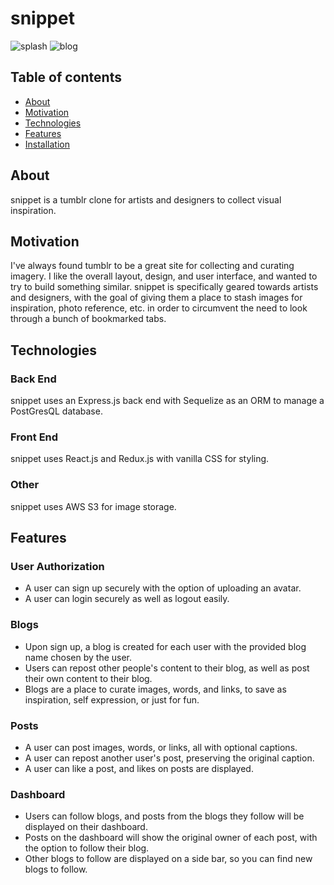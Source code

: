 # snippet
![splash](https://github.com/posidest/snippet/blob/main/frontend/public/snippet-splash-update.png)
![blog](https://github.com/posidest/snippet/blob/main/frontend/public/snippet-user-blog.png)

## Table of contents
* [About](#about)
* [Motivation](#motivation)
* [Technologies](#technologies)
* [Features](#features)
* [Installation](#installation)


## About
snippet is a tumblr clone for artists and designers to collect visual inspiration.

## Motivation
I've always found tumblr to be a great site for collecting and curating imagery. I like the overall layout, design, and user interface, and wanted to try to build something similar. 
snippet is specifically geared towards artists and designers, with the goal of giving them a place to stash images for inspiration, photo reference, etc. in order to circumvent the need to look through a bunch of bookmarked tabs.

## Technologies
### Back End
snippet uses an Express.js back end with Sequelize as an ORM to manage a PostGresQL database.

### Front End
snippet uses React.js and Redux.js with vanilla CSS for styling. 

### Other
snippet uses AWS S3 for image storage.

## Features

### User Authorization
- A user can sign up securely with the option of uploading an avatar.   
- A user can login securely as well as logout easily.

### Blogs  
- Upon sign up, a blog is created for each user with the provided blog name chosen by the user.
- Users can repost other people's content to their blog, as well as post their own content to their blog.
- Blogs are a place to curate images, words, and links, to save as inspiration, self expression, or just for fun.

### Posts
- A user can post images, words, or links, all with optional captions.
- A user can repost another user's post, preserving the original caption.
- A user can like a post, and likes on posts are displayed.

### Dashboard
- Users can follow blogs, and posts from the blogs they follow will be displayed on their dashboard. 
- Posts on the dashboard will show the original owner of each post, with the option to follow their blog. 
- Other blogs to follow are displayed on a side bar, so you can find new blogs to follow.


